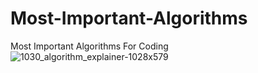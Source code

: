 # Most-Important-Algorithms
Most Important Algorithms For Coding
![1030_algorithm_explainer-1028x579](https://github.com/Erfan-RB/Erfan-RB-10-Most-Important-Algorithms/assets/103189024/c2e31fd7-a89f-4fa4-8e2b-38643f184d8b)
